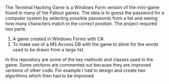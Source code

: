 The Terminal Hacking Game is a Windows Form version of the mini-game found in many of the Fallout games. The idea is to guess the password for a computer system by selecting possible passwords from a list and seeing how many characters match in the correct position. 
The project required two parts:

1. A game created in Windows Forms with C#.
2. To make use of a MS Access DB with the game to allow for the words used to be drawn from a large list. 

In this repository are some of the key methods and classes used in the game. Some sections are commented out because they are improved versions of other code. For example I had to design and create two algorithms which then had to be improved.
